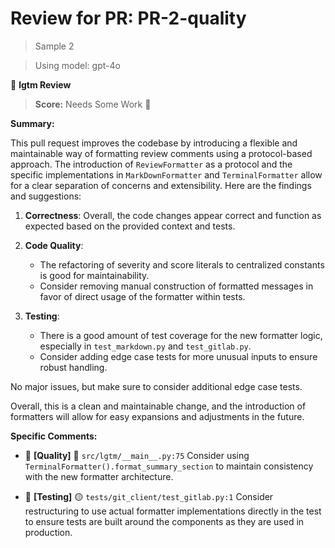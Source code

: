 # Review for PR: PR-2-quality

> Sample 2

> Using model: gpt-4o


🦉 **lgtm Review**

> **Score:** Needs Some Work 🔧

**Summary:**

This pull request improves the codebase by introducing a flexible and maintainable way of formatting review comments using a protocol-based approach. The introduction of `ReviewFormatter` as a protocol and the specific implementations in `MarkDownFormatter` and `TerminalFormatter` allow for a clear separation of concerns and extensibility. Here are the findings and suggestions:

1. **Correctness**: Overall, the code changes appear correct and function as expected based on the provided context and tests.

2. **Code Quality**: 
   - The refactoring of severity and score literals to centralized constants is good for maintainability.
   - Consider removing manual construction of formatted messages in favor of direct usage of the formatter within tests.

3. **Testing**:
   - There is a good amount of test coverage for the new formatter logic, especially in `test_markdown.py` and `test_gitlab.py`.
   - Consider adding edge case tests for more unusual inputs to ensure robust handling.

No major issues, but make sure to consider additional edge case tests.

Overall, this is a clean and maintainable change, and the introduction of formatters will allow for easy expansions and adjustments in the future.


**Specific Comments:**

- 🦉 **[Quality]** 🔵 `src/lgtm/__main__.py:75` Consider using `TerminalFormatter().format_summary_section` to maintain consistency with the new formatter architecture.

- 🦉 **[Testing]** 🟡 `tests/git_client/test_gitlab.py:1` Consider restructuring to use actual formatter implementations directly in the test to ensure tests are built around the components as they are used in production.